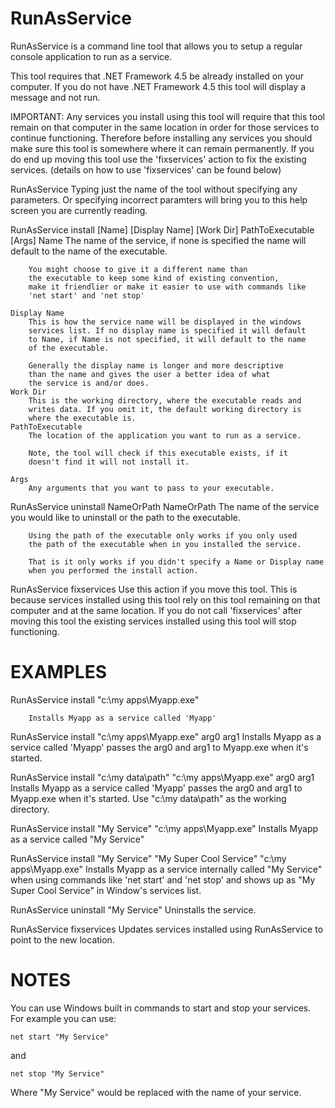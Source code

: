 # RunAsService
RunAsService is a command line tool that allows you to setup a regular  console application to run as a service.

This tool requires that .NET Framework 4.5 be already installed on your computer.
If you do not have .NET Framework 4.5 this tool will display a message and not run.

IMPORTANT: Any services you install using this tool will
require that this tool remain on that computer in the same
location in order for those services to continue functioning. Therefore
before installing any services you should make sure this tool is
somewhere where it can remain permanently. If you do end up moving
this tool use the 'fixservices' action to fix the existing services.
(details on how to use 'fixservices' can be found below)

RunAsService
    Typing just the name of the tool without specifying any parameters.
    Or specifying incorrect paramters will bring you to this help 
    screen you are currently reading.

RunAsService install [Name] [Display Name] [Work Dir] PathToExecutable [Args]
    Name
        The name of the service, if none is specified the name
        will default to the name of the executable.

        You might choose to give it a different name than
        the executable to keep some kind of existing convention,
        make it friendlier or make it easier to use with commands like 
        'net start' and 'net stop'
    
    Display Name
        This is how the service name will be displayed in the windows
        services list. If no display name is specified it will default
        to Name, if Name is not specified, it will default to the name
        of the executable.

        Generally the display name is longer and more descriptive
        than the name and gives the user a better idea of what
        the service is and/or does.
    Work Dir
        This is the working directory, where the executable reads and
        writes data. If you omit it, the default working directory is
        where the executable is.
    PathToExecutable
        The location of the application you want to run as a service.
        
        Note, the tool will check if this executable exists, if it
        doesn't find it will not install it.

    Args
        Any arguments that you want to pass to your executable.

RunAsService uninstall NameOrPath
    NameOrPath
        The name of the service you would like to uninstall or the path
        to the executable.

        Using the path of the executable only works if you only used
        the path of the executable when in you installed the service.

        That is it only works if you didn't specify a Name or Display name
        when you performed the install action.

RunAsService fixservices
        Use this action if you move this tool. This is because 
        services installed using this tool rely on this tool remaining
        on that computer and at the same location. If you do not call 
        'fixservices' after moving this tool the existing services 
        installed using this tool will stop functioning.

# EXAMPLES

RunAsService install "c:\my apps\Myapp.exe"

        Installs Myapp as a service called 'Myapp'

RunAsService install "c:\my apps\Myapp.exe" arg0 arg1
        Installs Myapp as a service called 'Myapp' passes
        the arg0 and arg1 to Myapp.exe when it's started.

RunAsService install "c:\my data\path" "c:\my apps\Myapp.exe" arg0 arg1
        Installs Myapp as a service called 'Myapp' passes
        the arg0 and arg1 to Myapp.exe when it's started.
        Use "c:\my data\path" as the working directory.
        
RunAsService install "My Service" "c:\my apps\Myapp.exe"
        Installs Myapp as a service called "My Service"

RunAsService install "My Service" "My Super Cool Service" "c:\my apps\Myapp.exe"
        Installs Myapp as a service internally called "My Service"
        when using commands like 'net start' and 'net stop' and shows
        up as "My Super Cool Service" in Window's services list.

RunAsService uninstall "My Service"
        Uninstalls the service.

RunAsService fixservices
        Updates services installed using RunAsService to point to the
        new location.

# NOTES

You can use Windows built in commands to start and stop your services. For example you can use:

    net start "My Service"

and

    net stop "My Service"

Where "My Service" would be replaced with the name of your service.
